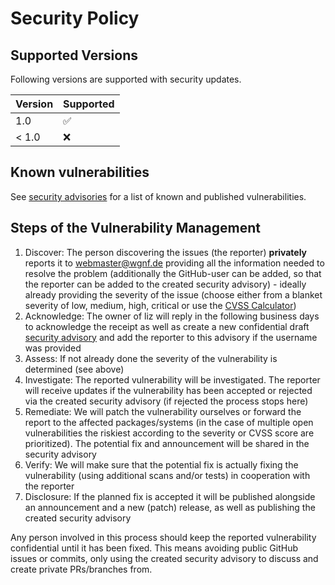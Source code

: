 # Security Policy

## Supported Versions

Following versions are supported with security updates.

| Version | Supported          |
| ------- | ------------------ |
| 1.0     | :white_check_mark: |
| < 1.0   | :x: |

## Known vulnerabilities

See [security advisories](https://github.com/wgnf/liz/security/advisories) for a list of known and published vulnerabilities.

## Steps of the Vulnerability Management

1. Discover: The person discovering the issues (the reporter) **privately** reports it to [webmaster@wgnf.de](mailto:webmaster@wgnf.de?subject=liz:%20Vulnerability%20Report) providing all the information needed to resolve the problem (additionally the GitHub-user can be added, so that the reporter can be added to the created security advisory) - ideally already providing the severity of the issue (choose either from a blanket severity of low, medium, high, critical or use the [CVSS Calculator](https://www.first.org/cvss/calculator/3.0#CVSS:3.0/AV:N/AC:L/PR:H/UI:N/S:U/C:N/I:N/A:N))
2. Acknowledge: The owner of liz will reply in the following business days to acknowledge the receipt as well as create a new confidential draft [security advisory](https://github.com/wgnf/liz/security/advisories) and add the reporter to this advisory if the username was provided
3. Assess: If not already done the severity of the vulnerability is determined (see above)
4. Investigate: The reported vulnerability will be investigated. The reporter will receive updates if the vulnerability has been accepted or rejected via the created security advisory (if rejected the process stops here)
5. Remediate: We will patch the vulnerability ourselves or forward the report to the affected packages/systems (in the case of multiple open vulnerabilities the riskiest according to the severity or CVSS score are prioritized). The potential fix and announcement will be shared in the security advisory
6. Verify: We will make sure that the potential fix is actually fixing the vulnerability (using additional scans and/or tests) in cooperation with the reporter
7. Disclosure: If the planned fix is accepted it will be published alongside an announcement and a new (patch) release, as well as publishing the created security advisory

Any person involved in this process should keep the reported vulnerability confidential until it has been fixed. This means avoiding public GitHub issues or commits, only using the created security advisory to discuss and create private PRs/branches from.
